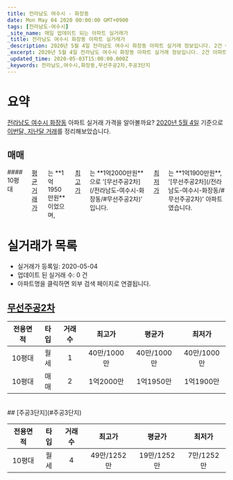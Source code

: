 ```yaml
---
title: 전라남도 여수시 - 화장동
date: Mon May 04 2020 00:00:00 GMT+0900
tags: [전라남도-여수시]
_site_name: 매일 업데이트 되는 아파트 실거래가
_title: 전라남도 여수시 화장동 아파트 실거래가
_description: 2020년 5월 4일 전라남도 여수시 화장동 아파트 실거래 정보입니다. 2건 아파트 정보가 있습니다.
_excerpt: 2020년 5월 4일 전라남도 여수시 화장동 아파트 실거래 정보입니다. 2건 아파트 정보가 있습니다.
_updated_time: 2020-05-03T15:00:00.000Z
_keywords: 전라남도,여수시,화장동,무선주공2차,주공3단지
---
```





# 요약
<ins>전라남도 여수시 화장동</ins> 아파트 실거래 가격을 알아볼까요? <ins>2020년 5월 4일</ins> 기준으로 <ins>이번달, 지난달 거래</ins>를 정리해보았습니다.

## 매매
<div class="container">
<div class="twelve columns" markdown="1">
#### 10평대
<ins>평균 거래가</ins>는 **1억1950만원**이었으며, <ins>최고가</ins>는 **1억2000만원**으로 '[무선주공2차](/전라남도-여수시-화장동/#무선주공2차)' 입니다. <ins>최저가</ins>는 **1억1900만원**, '[무선주공2차](/전라남도-여수시-화장동/#무선주공2차)' 아파트였습니다.
</div>
</div>



# 실거래가 목록
- 실거래가 등록일: 2020-05-04
- 업데이트 된 실거래 수: 0 건
- 아파트명을 클릭하면 외부 검색 페이지로 연결됩니다.

## [무선주공2차](#무선주공2차)

|전용면적|타입|거래수|최고가|평균가|최저가|
|:---:|:---:|:---:|:---:|:---:|:---:|
|10평대|<span class="deal-type-3">월세</span>|1|40만/1000만|40만/1000만|40만/1000만|
|10평대|<span class="deal-type-1">매매</span>|2|1억2000만|1억1950만|1억1900만|

<br/>
## [주공3단지](#주공3단지)

|전용면적|타입|거래수|최고가|평균가|최저가|
|:---:|:---:|:---:|:---:|:---:|:---:|
|10평대|<span class="deal-type-3">월세</span>|4|49만/1252만|19만/1252만|7만/1252만|

<br/>



